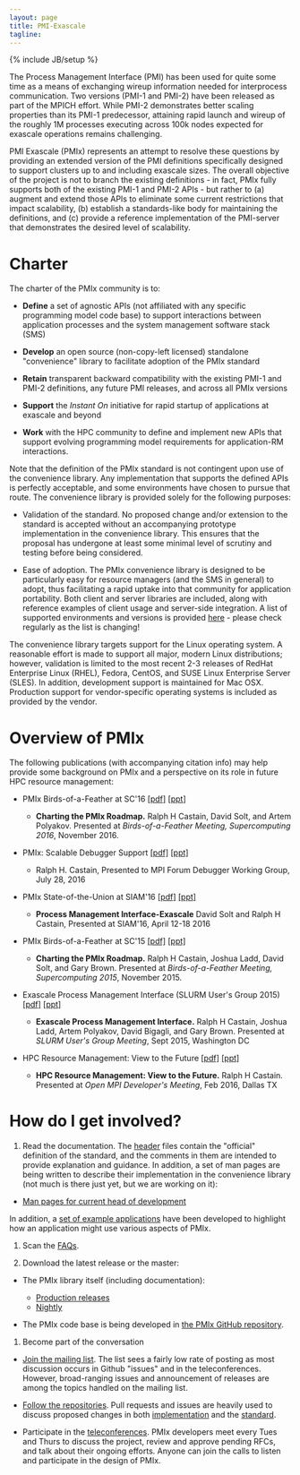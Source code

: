 ```yaml
---
layout: page
title: PMI-Exascale
tagline:
---
```

{% include JB/setup %}

The Process Management Interface (PMI) has been used for quite some time as a means of exchanging wireup information needed for interprocess communication. Two versions (PMI-1 and PMI-2) have been released as part of the MPICH effort. While PMI-2 demonstrates better scaling properties than its PMI-1 predecessor, attaining rapid launch and wireup of the roughly 1M processes executing across 100k nodes expected for exascale operations remains challenging.

PMI Exascale (PMIx) represents an attempt to resolve these questions by providing an extended version of the PMI definitions specifically designed to support clusters up to and including exascale sizes. The overall objective of the project is not to branch the existing definitions - in fact, PMIx fully supports both of the existing PMI-1 and PMI-2 APIs - but rather to (a) augment and extend those APIs to eliminate some current restrictions that impact scalability, (b) establish a standards-like body for maintaining the definitions, and (c) provide a reference implementation of the PMI-server that demonstrates the desired level of scalability.

Charter
=====================

The charter of the PMIx community is to:

* __Define__ a set of agnostic APIs (not affiliated with any specific programming model code base) to support interactions between application processes and the system management software stack (SMS)

* __Develop__ an open source (non-copy-left licensed) standalone "convenience" library to facilitate adoption of the PMIx standard

* __Retain__ transparent backward compatibility with the existing PMI-1 and PMI-2 definitions, any future PMI releases, and across all PMIx versions

* __Support__ the _Instant On_ initiative for rapid startup of applications at exascale and beyond

* __Work__ with the HPC community to define and implement new APIs that support evolving programming model requirements for application-RM interactions.

Note that the definition of the PMIx standard is not contingent upon use of the convenience library. Any implementation that supports the defined APIs is perfectly acceptable, and some environments have chosen to pursue that route. The convenience library is provided solely for the following purposes:

* Validation of the standard. No proposed change and/or extension to the standard is accepted without an accompanying prototype implementation in the convenience library. This ensures that the proposal has undergone at least some minimal level of scrutiny and testing before being considered.

* Ease of adoption. The PMIx convenience library is designed to be particularly easy for resource managers (and the SMS in general) to adopt, thus facilitating a rapid uptake into that community for application portability. Both client and server libraries are included, along with reference examples of client usage and server-side integration. A list of supported environments and versions is provided [here](etc) - please check regularly as the list is changing!

The convenience library targets support for the Linux operating system.  A reasonable effort is made to support all major, modern Linux distributions; however, validation is limited to the most recent 2-3 releases of RedHat Enterprise Linux (RHEL), Fedora, CentOS, and SUSE Linux Enterprise Server (SLES). In addition, development support is maintained for Mac OSX. Production support for vendor-specific operating systems is included as provided by the vendor.

Overview of PMIx
=====================

The following publications (with accompanying citation info) may help provide some background on PMIx and a perspective on its role in future HPC resource management:

* PMIx Birds-of-a-Feather at SC'16 [[pdf]](https://github.com/pmix/publications/blob/master/PMIxBoF-2016.pdf) [[ppt]](https://github.com/pmix/publications/blob/master/PMIxBoF-2016.pptx)
    * **Charting the PMIx Roadmap.** Ralph H Castain, David Solt, and Artem Polyakov. Presented at _Birds-of-a-Feather Meeting, Supercomputing 2016_, November 2016.

* PMIx: Scalable Debugger Support [[pdf]](https://github.com/pmix/publications/blob/master/PMIxDebugger.pdf) [[ppt]](https://github.com/pmix/publications/blob/master/PMIxDebugger.pptx)
    * Ralph H. Castain, Presented to MPI Forum Debugger Working Group, July 28, 2016

* PMIx State-of-the-Union at SIAM'16 [[pdf]](https://github.com/pmix/publications/blob/master/PMIx-SoU-Mar2016.pdf) [[ppt]](https://github.com/pmix/publications/blob/master/PMIx-SoU-Mar2016.pptx)
    * **Process Management Interface-Exascale** David Solt and Ralph H Castain, Presented at SIAM'16, April 12-18 2016

* PMIx Birds-of-a-Feather at SC'15 [[pdf]](https://github.com/pmix/publications/blob/master/PMIx-BoF-SC15.pdf) [[ppt]](https://github.com/pmix/publications/blob/master/PMIx-BoF-SC15.pptx)
    * **Charting the PMIx Roadmap.** Ralph H Castain, Joshua Ladd, David Solt, and Gary Brown. Presented at _Birds-of-a-Feather Meeting, Supercomputing 2015_, November 2015.

* Exascale Process Management Interface (SLURM User's Group 2015) [[pdf]](https://github.com/pmix/publications/blob/master/slug2015.pdf) [[ppt]](https://github.com/pmix/publications/blob/master/slug2015.pptx)
    * **Exascale Process Management Interface.** Ralph H Castain, Joshua Ladd, Artem Polyakov, David Bigagli, and Gary Brown. Presented at _SLURM User's Group Meeting_, Sept 2015, Washington DC

* HPC Resource Management: View to the Future [[pdf]](https://github.com/pmix/publications/blob/master/RMFutures.pdf) [[ppt]](https://github.com/pmix/publications/blob/master/RMFutures.pptx)
    * **HPC Resource Management: View to the Future.** Ralph H Castain. Presented at _Open MPI Developer's Meeting_, Feb 2016, Dallas TX


How do I get involved?
=====================

1. Read the documentation. The [header](https://github.com/pmix/master/tree/master/include) files contain the "official" definition of the standard, and the comments in them are intended to provide explanation and guidance. In addition, a set of man pages are being written to describe their implementation in the convenience library (not much is there just yet, but we are working on it):

  * [Man pages for current head of development](man)

 In addition, a [set of example applications](https://github.com/pmix/master/tree/master/examples) have been developed to highlight how an application might use various aspects of PMIx.

1. Scan the [FAQs](faq).

1. Download the latest release or the master:

  * The PMIx library itself (including documentation):
    * [Production releases](downloads)
    * [Nightly](http://www.open-mpi.org/software/pmix/nightly/master/)

  * The PMIx code base is being developed in [the PMIx GitHub repository](https://github.com/pmix/master).

1. Become part of the conversation

  * [Join the mailing list](https://groups.google.com/forum/#!forum/pmix). The list sees a fairly low rate of posting as most discussion occurs in Github "issues" and in the teleconferences. However, broad-ranging issues and announcement of releases are among the topics handled on the mailing list.

  * [Follow the repositories](https:://github.com/pmix). Pull requests and issues are heavily used to discuss proposed changes in both [implementation](https://github.com/pmix/master) and the [standard](https://github.com/pmix/RFCs). 

  * Participate in the [teleconferences](https://github.com/pmix/master/wiki/4-Meetings). PMIx developers meet every Tues and Thurs to discuss the project, review and approve pending RFCs, and talk about their ongoing efforts. Anyone can join the calls to listen and participate in the design of PMIx.

